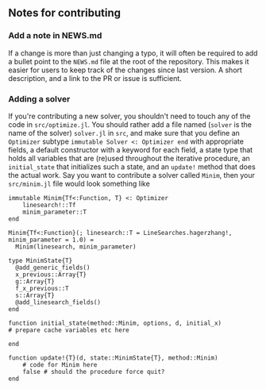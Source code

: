 ## Notes for contributing

### Add a note in NEWS.md
If a change is more than just changing a typo, it will often be required to add
a bullet point to the `NEWS.md` file at the root of the repository. This makes it
easier for users to keep track of the changes since last version. A short description,
and a link to the PR or issue is sufficient.

### Adding a solver
If you're contributing a new solver, you shouldn't need to touch any of the code in
`src/optimize.jl`. You should rather add a file named (`solver` is the name of the solver)
`solver.jl` in `src`, and make sure that you define an `Optimizer` subtype
`immutable Solver <: Optimizer end` with appropriate fields, a default constructor with a keyword
for each field, a state type that holds all variables that are (re)used throughout
the iterative procedure, an `initial_state` that initializes such a state, and  an `update!` method
that does the actual work. Say you want to contribute a solver called
`Minim`, then your `src/minim.jl` file would look something like

```
immutable Minim{Tf<:Function, T} <: Optimizer
    linesearch!::Tf
    minim_parameter::T
end

Minim{Tf<:Function}(; linesearch::T = LineSearches.hagerzhang!, minim_parameter = 1.0) =
  Minim(linesearch, minim_parameter)

type MinimState{T}
  @add_generic_fields()
  x_previous::Array{T}
  g::Array{T}
  f_x_previous::T
  s::Array{T}
  @add_linesearch_fields()
end

function initial_state(method::Minim, options, d, initial_x)
# prepare cache variables etc here

end

function update!{T}(d, state::MinimState{T}, method::Minim)
    # code for Minim here
    false # should the procedure force quit?
end
```
